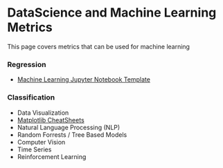 # DataScience and Machine Learning Metrics
This page covers metrics that can be used for machine learning

### Regression
- [Machine Learning Jupyter Notebook Template](https://github.com/sengstacken/DataScience/blob/master/machine_learning_template.ipynb)

### Classification
- Data Visualization
 - [Matplotlib CheatSheets](https://github.com/matplotlib/cheatsheets)
- Natural Language Processing (NLP)
- Random Forrests / Tree Based Models
- Computer Vision
- Time Series
- Reinforcement Learning


